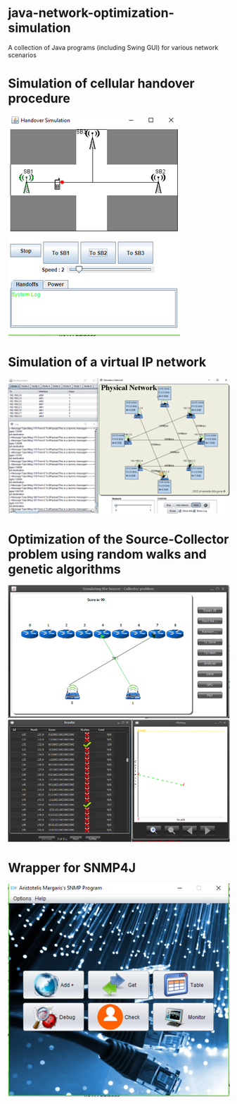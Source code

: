 # java-network-optimization-simulation
A collection of Java programs (including Swing GUI) for various network scenarios

# Simulation of cellular handover procedure
![handover screenshot](/screenshots/handover.png)

# Simulation of a virtual IP network
![ip-net screenshot](/screenshots/ip-network.png)

# Optimization of the Source-Collector problem using random walks and genetic algorithms
![sc1 screenshot](/screenshots/sc-1.png)![sc2 screenshot](/screenshots/sc-2.png)

# Wrapper for SNMP4J
![snmp screenshot](/screenshots/gui-snmp.png)

